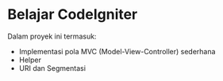 # Belajar CodeIgniter

Dalam proyek ini termasuk:
- Implementasi pola MVC (Model-View-Controller) sederhana
- Helper
- URI dan Segmentasi